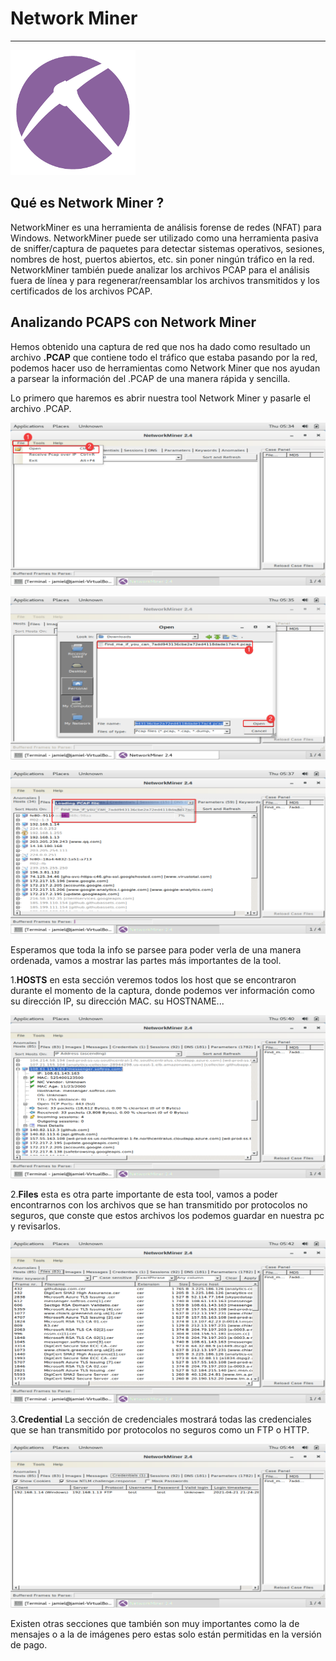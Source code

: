 # **Network Miner**

-------------

![net](img/net.png)

## **Qué es Network Miner ?**

NetworkMiner es una herramienta de análisis forense de redes (NFAT) para Windows. NetworkMiner puede ser utilizado como una herramienta pasiva de sniffer/captura de paquetes para detectar sistemas operativos, sesiones, nombres de host, puertos abiertos, etc. sin poner ningún tráfico en la red. NetworkMiner también puede analizar los archivos PCAP para el análisis fuera de línea y para regenerar/reensamblar los archivos transmitidos y los certificados de los archivos PCAP. 



## **Analizando PCAPS con Network Miner**

Hemos obtenido una captura de red que nos ha dado como resultado un archivo **.PCAP** que contiene todo el tráfico que estaba pasando por la red, podemos hacer uso de herramientas como Network Miner que nos ayudan a parsear la información del .PCAP de una manera rápida y sencilla.

Lo primero que haremos es abrir nuestra tool Network Miner y pasarle el archivo .PCAP.

![so33](img/so_33.png)

![so34](img/so_34.png)

![so35](img/so_35.png)

Esperamos que toda la info se parsee para poder verla de una manera ordenada, vamos a mostrar las partes más importantes de la tool.

1.**HOSTS** en esta sección veremos todos los host que se encontraron durante el momento de la captura, donde podemos ver información como su dirección IP, su dirección MAC. su HOSTNAME...

![so36](img/so_36.png)

2.**Files** esta es otra parte importante de esta tool, vamos a poder encontrarnos con los archivos que se han transmitido por protocolos no seguros, que conste que estos archivos los podemos guardar en nuestra pc y revisarlos.

![so37](img/so_37.png)

3.**Credential** La sección de credenciales mostrará todas las credenciales que se han transmitido por protocolos no seguros como un FTP o HTTP.

![so38](img/so_38.png)

Existen otras secciones que también son muy importantes como la de mensajes o a la de imágenes pero estas solo están permitidas en la versión de pago. 

